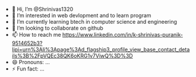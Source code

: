 - 👋 Hi, I’m @Shrinivas1320
- 👀 I’m interested in web devlopment and to learn program
- 🌱 I’m currently learning btech in computer science and engineering
- 💞️ I’m looking to collaborate on github
- 📫 How to reach me https://www.linkedin.com/in/k-shrinivas-puranik-9514652b3?lipi=urn%3Ali%3Apage%3Ad_flagship3_profile_view_base_contact_details%3B%2FpVQEc38QK6oKRG1v7ViwQ%3D%3D
- 😄 Pronouns: ...
- ⚡ Fun fact: ...

<!---
Shrinivas1320/Shrinivas1320 is a ✨ special ✨ repository because its `README.md` (this file) appears on your GitHub profile.
You can click the Preview link to take a look at your changes.
--->
